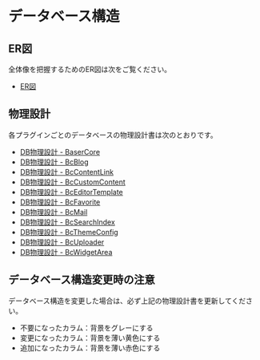 # データベース構造

## ER図
全体像を把握するためのER図は次をご覧ください。

- [ER図](https://docs.google.com/presentation/d/1m8jAImToxjexulMhBlad6o0MUbRvpJ5r3Md-bdJztSA/edit)

## 物理設計
各プラグインごとのデータベースの物理設計書は次のとおりです。

- [DB物理設計 - BaserCore](https://docs.google.com/spreadsheets/d/14qZGiGmdpBBIdF6Xh7EaQpkQ7HS0lCeLBGX-ZqWzFVE/edit)
- [DB物理設計 - BcBlog](https://docs.google.com/spreadsheets/d/1zSB8Vzkk__WIrL4Y_RTIdPG6Z6hGTLmWofA4pzwqNQc/edit)
- [DB物理設計 - BcContentLink](https://docs.google.com/spreadsheets/d/1DvyIhpxuxqjBz7BlCdb6VRpkJ6ZcLeXgdHiKPFUAQag/edit#gid=1883763194)
- [DB物理設計 - BcCustomContent](https://docs.google.com/spreadsheets/d/1r1mTgK3XFFz7p5tYzqaKdwrMnVD4nv7-7TvgkI9B6EU/edit#gid=2143048281)
- [DB物理設計 - BcEditorTemplate](https://docs.google.com/spreadsheets/d/1SCBdFBd6eDiw7AqHUEVm3PDq62IKxYevBj9sFIu7Bbo/edit#gid=887629605)
- [DB物理設計 - BcFavorite](https://docs.google.com/spreadsheets/d/1Xz33AXQRcLW_4nZ_RJmG4vmeFbure-ZKlBvn8l9ToDE/edit#gid=1909689365)
- [DB物理設計 - BcMail](https://docs.google.com/spreadsheets/d/1GD5JoFF2u-2KZPPNKL8HjYG2obNxFO-ES8n2gh-_d5E/edit)
- [DB物理設計 - BcSearchIndex](https://docs.google.com/spreadsheets/d/13yGaLSTl2FPNMLpo5Ynjqus7WVgBjKphEDdfOmKm5Uk/edit#gid=860519364)
- [DB物理設計 - BcThemeConfig](https://docs.google.com/spreadsheets/d/1r5qzxcO9-o3JaJOnQp9lkiV8DDTWJA87e8oWCMPx78I/edit#gid=368835457)
- [DB物理設計 - BcUploader](https://docs.google.com/spreadsheets/d/1hIQRwjeigugsgJGMkf8PvGjOIf8dHDfug6HmEE3h1aM/edit)
- [DB物理設計 - BcWidgetArea](https://docs.google.com/spreadsheets/d/1BvSNG0VfveQbQzMhLCiqDlYi74V9pb7fBMhN-CUNuL0/edit#gid=301511858)


## データベース構造変更時の注意

データベース構造を変更した場合は、必ず上記の物理設計書を更新してください。

- 不要になったカラム：背景をグレーにする
- 変更になったカラム：背景を薄い黄色にする
- 追加になったカラム：背景を薄い赤色にする
